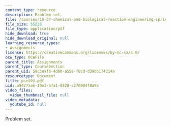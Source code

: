```yaml
---
content_type: resource
description: Problem set.
file: /courses/10-37-chemical-and-biological-reaction-engineering-spring-2007/a94275ae10e367a18928c276904f8a9a_pset03.pdf
file_size: 55228
file_type: application/pdf
hide_download: true
hide_download_original: null
learning_resource_types:
- Assignments
license: https://creativecommons.org/licenses/by-nc-sa/4.0/
ocw_type: OCWFile
parent_title: Assignments
parent_type: CourseSection
parent_uid: 59c5aafb-4d60-a558-f8cd-d39db174314a
resourcetype: Document
title: pset03.pdf
uid: a94275ae-10e3-67a1-8928-c276904f8a9a
video_files:
  video_thumbnail_file: null
video_metadata:
  youtube_id: null
---
```

Problem set.